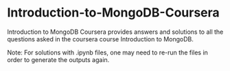 # Introduction-to-MongoDB-Coursera
Introduction to MongoDB Coursera provides answers and solutions to all the questions asked in the coursera course Introduction to MongoDB.

Note: For solutions with .ipynb files, one may need to re-run the files in order to generate the outputs again.

